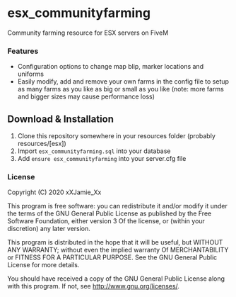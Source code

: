 # esx_communityfarming
Community farming resource for ESX servers on FiveM

### Features
- Configuration options to change map blip, marker locations and uniforms
- Easily modify, add and remove your own farms in the config file to setup as many farms as you like as big or small as you like (note: more farms and bigger sizes may cause performance loss)

## Download & Installation
1. Clone this repository somewhere in your resources folder (probably resources/[esx])
2. Import `esx_communityfarming.sql` into your database
3. Add `ensure esx_communityfarming` into your server.cfg file

### License
Copyright (C) 2020 xXJamie_Xx

This program is free software: you can redistribute it and/or modify it under the terms of the GNU General Public License as published by the Free Software Foundation, either version 3 Of the license, or (within your discretion) any later version.

This program is distributed in the hope that it will be useful, but WITHOUT ANY WARRANTY; without even the implied warranty Of MERCHANTABILITY or FITNESS FOR A PARTICULAR PURPOSE. See the GNU General Public License for more details.

You should have received a copy of the GNU General Public License along with this program. If not, see http://www.gnu.org/licenses/.
